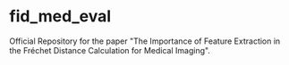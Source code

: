 # fid_med_eval
Official Repository for the paper "The Importance of Feature Extraction in the Fréchet Distance Calculation for Medical Imaging".
